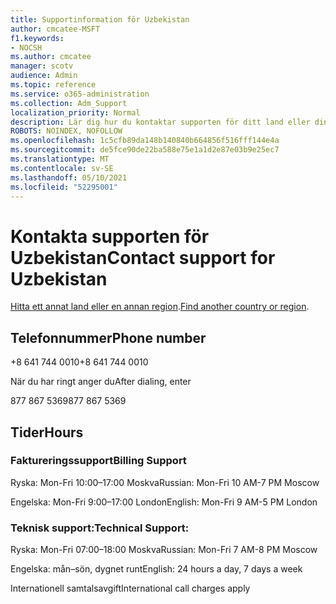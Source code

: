 ```yaml
---
title: Supportinformation för Uzbekistan
author: cmcatee-MSFT
f1.keywords:
- NOCSH
ms.author: cmcatee
manager: scotv
audience: Admin
ms.topic: reference
ms.service: o365-administration
ms.collection: Adm_Support
localization_priority: Normal
description: Lär dig hur du kontaktar supporten för ditt land eller din region.
ROBOTS: NOINDEX, NOFOLLOW
ms.openlocfilehash: 1c5cfb89da148b140840b664856f516fff144e4a
ms.sourcegitcommit: de5fce90de22ba588e75e1a1d2e87e03b9e25ec7
ms.translationtype: MT
ms.contentlocale: sv-SE
ms.lasthandoff: 05/10/2021
ms.locfileid: "52295001"
---
```

# <a name="contact-support-for-uzbekistan"></a><span data-ttu-id="c2106-103">Kontakta supporten för Uzbekistan</span><span class="sxs-lookup"><span data-stu-id="c2106-103">Contact support for Uzbekistan</span></span>

<span data-ttu-id="c2106-104">[Hitta ett annat land eller en annan region](../../business-video/get-help-support.md).</span><span class="sxs-lookup"><span data-stu-id="c2106-104">[Find another country or region](../../business-video/get-help-support.md).</span></span>

## <a name="phone-number"></a><span data-ttu-id="c2106-105">Telefonnummer</span><span class="sxs-lookup"><span data-stu-id="c2106-105">Phone number</span></span>
<span data-ttu-id="c2106-106">+8 641 744 0010</span><span class="sxs-lookup"><span data-stu-id="c2106-106">+8 641 744 0010</span></span>

<span data-ttu-id="c2106-107">När du har ringt anger du</span><span class="sxs-lookup"><span data-stu-id="c2106-107">After dialing, enter</span></span>

<span data-ttu-id="c2106-108">877 867 5369</span><span class="sxs-lookup"><span data-stu-id="c2106-108">877 867 5369</span></span>

## <a name="hours"></a><span data-ttu-id="c2106-109">Tider</span><span class="sxs-lookup"><span data-stu-id="c2106-109">Hours</span></span>
### <a name="billing-support"></a><span data-ttu-id="c2106-110">Faktureringssupport</span><span class="sxs-lookup"><span data-stu-id="c2106-110">Billing Support</span></span>

<span data-ttu-id="c2106-111">Ryska: Mon-Fri 10:00–17:00 Moskva</span><span class="sxs-lookup"><span data-stu-id="c2106-111">Russian: Mon-Fri 10 AM-7 PM Moscow</span></span>

<span data-ttu-id="c2106-112">Engelska: Mon-Fri 9:00–17:00 London</span><span class="sxs-lookup"><span data-stu-id="c2106-112">English: Mon-Fri 9 AM-5 PM London</span></span>

### <a name="technical-support"></a><span data-ttu-id="c2106-113">Teknisk support:</span><span class="sxs-lookup"><span data-stu-id="c2106-113">Technical Support:</span></span>

<span data-ttu-id="c2106-114">Ryska: Mon-Fri 07:00–18:00 Moskva</span><span class="sxs-lookup"><span data-stu-id="c2106-114">Russian: Mon-Fri 7 AM-8 PM Moscow</span></span>

<span data-ttu-id="c2106-115">Engelska: mån–sön, dygnet runt</span><span class="sxs-lookup"><span data-stu-id="c2106-115">English: 24 hours a day, 7 days a week</span></span>

<span data-ttu-id="c2106-116">Internationell samtalsavgift</span><span class="sxs-lookup"><span data-stu-id="c2106-116">International call charges apply</span></span>
